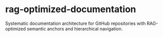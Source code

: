 # rag-optimized-documentation
Systematic documentation architecture for GitHub repositories with RAG-optimized semantic anchors and hierarchical navigation.
